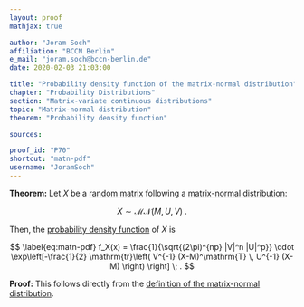 ```yaml
---
layout: proof
mathjax: true

author: "Joram Soch"
affiliation: "BCCN Berlin"
e_mail: "joram.soch@bccn-berlin.de"
date: 2020-02-03 21:03:00

title: "Probability density function of the matrix-normal distribution"
chapter: "Probability Distributions"
section: "Matrix-variate continuous distributions"
topic: "Matrix-normal distribution"
theorem: "Probability density function"

sources:

proof_id: "P70"
shortcut: "matn-pdf"
username: "JoramSoch"
---
```



**Theorem:** Let $X$ be a [random matrix](/D/rmat) following a [matrix-normal distribution](/D/matn):

$$ \label{eq:matn}
X \sim \mathcal{MN}(M, U, V) \; .
$$

Then, the [probability density function](/D/pdf) of $X$ is

$$ \label{eq:matn-pdf}
f_X(x) = \frac{1}{\sqrt{(2\pi)^{np} |V|^n |U|^p}} \cdot \exp\left[-\frac{1}{2} \mathrm{tr}\left( V^{-1} (X-M)^\mathrm{T} \, U^{-1} (X-M) \right) \right] \; .
$$


**Proof:** This follows directly from the [definition of the matrix-normal distribution](/D/matn).